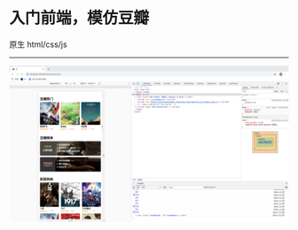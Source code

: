 # 入门前端，模仿豆瓣
原生 html/css/js

------

![运行结果](https://github.com/shadow12138/LearningHtml/blob/master/img/result.png)

